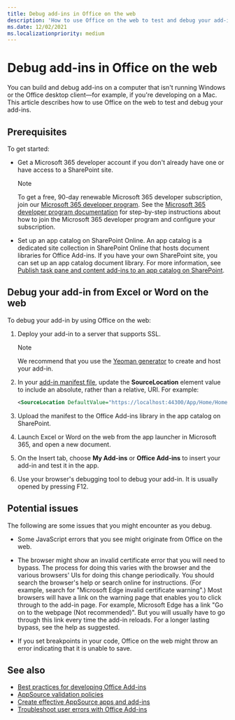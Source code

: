 ```yaml
---
title: Debug add-ins in Office on the web
description: 'How to use Office on the web to test and debug your add-ins.'
ms.date: 12/02/2021
ms.localizationpriority: medium
---
```


# Debug add-ins in Office on the web

You can build and debug add-ins on a computer that isn't running Windows or the Office desktop client&mdash;for example, if you're developing on a Mac. This article describes how to use Office on the web to test and debug your add-ins. 

## Prerequisites

To get started:

- Get a Microsoft 365 developer account if you don't already have one or have access to a SharePoint site.

  > [!NOTE]
  > To get a free, 90-day renewable Microsoft 365 developer subscription, join our [Microsoft 365 developer program](https://developer.microsoft.com/office/dev-program). 
  > See the [Microsoft 365 developer program documentation](/office/developer-program/office-365-developer-program) for step-by-step instructions about how to join the Microsoft 365 developer program and configure your subscription.

- Set up an app catalog on SharePoint Online. An app catalog is a dedicated site collection in SharePoint Online that hosts document libraries for Office Add-ins. If you have your own SharePoint site, you can set up an app catalog document library. For more information, see [Publish task pane and content add-ins to an app catalog on SharePoint](../publish/publish-task-pane-and-content-add-ins-to-an-add-in-catalog.md).


## Debug your add-in from Excel or Word on the web

To debug your add-in by using Office on the web:

1. Deploy your add-in to a server that supports SSL.

    > [!NOTE]
    > We recommend that you use the [Yeoman generator](https://github.com/OfficeDev/generator-office) to create and host your add-in.

2. In your [add-in manifest file](../develop/add-in-manifests.md), update the **SourceLocation** element value to include an absolute, rather than a relative, URI. For example:

    ```xml
    <SourceLocation DefaultValue="https://localhost:44300/App/Home/Home.html" />
    ```

3. Upload the manifest to the Office Add-ins library in the app catalog on SharePoint.

4. Launch Excel or Word on the web from the app launcher in Microsoft 365, and open a new document.

5. On the Insert tab, choose **My Add-ins** or **Office Add-ins** to insert your add-in and test it in the app.

6. Use your browser's debugging tool to debug your add-in. It is usually opened by pressing F12.

## Potential issues

The following are some issues that you might encounter as you debug.

- Some JavaScript errors that you see might originate from Office on the web.

- The browser might show an invalid certificate error that you will need to bypass. The process for doing this varies with the browser and the various browsers' UIs for doing this change periodically. You should search the browser's help or search online for instructions. (For example, search for "Microsoft Edge invalid certificate warning".) Most browsers will have a link on the warning page that enables you to click through to the add-in page. For example, Microsoft Edge has a link "Go on to the webpage (Not recommended)". But you will usually have to go through this link every time the add-in reloads. For a longer lasting bypass, see the help as suggested.

- If you set breakpoints in your code, Office on the web might throw an error indicating that it is unable to save.

## See also

- [Best practices for developing Office Add-ins](../concepts/add-in-development-best-practices.md)
- [AppSource validation policies](/legal/marketplace/certification-policies)  
- [Create effective AppSource apps and add-ins](/office/dev/store/create-effective-office-store-listings)  
- [Troubleshoot user errors with Office Add-ins](testing-and-troubleshooting.md)
